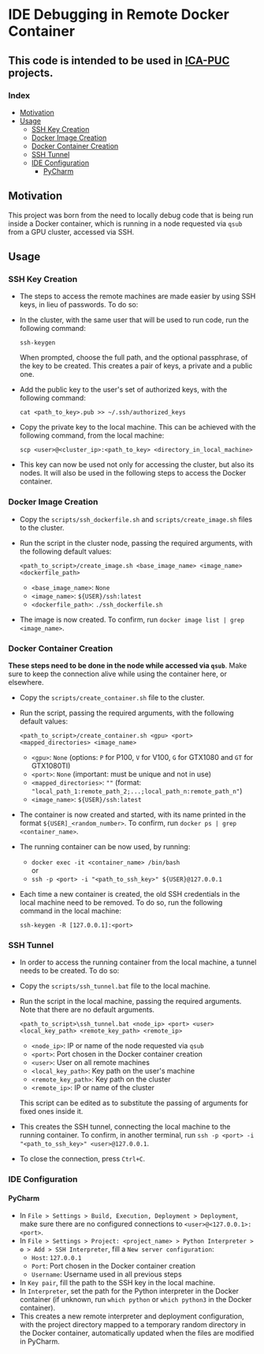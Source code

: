 # IDE Debugging in Remote Docker Container

## This code is intended to be used in [ICA-PUC](https://github.com/ICA-PUC) projects.

### Index

- [Motivation](#motivation)
- [Usage](#usage)
  - [SSH Key Creation](#ssh-key-creation)
  - [Docker Image Creation](#docker-image-creation)
  - [Docker Container Creation](#docker-container-creation)  
  - [SSH Tunnel](#ssh-tunnel)
  - [IDE Configuration](#ide-configuration)
    - [PyCharm](#pycharm)
  
## Motivation

This project was born from the need to locally debug code that is being run inside a Docker container, which is running in a node requested via `qsub` from a GPU cluster, accessed via SSH.

## Usage

### SSH Key Creation

- The steps to access the remote machines are made easier by using SSH keys, in lieu of passwords. To do so:
- In the cluster, with the same user that will be used to run code, run the following command:
  
  ```
  ssh-keygen
  ``` 
  
  When prompted, choose the full path, and the optional passphrase, of the key to be created. 
  This creates a pair of keys, a private and a public one.
   
- Add the public key to the user's set of authorized keys, with the following command:

  ```
  cat <path_to_key>.pub >> ~/.ssh/authorized_keys
  ```

- Copy the private key to the local machine. This can be achieved with the following command, from the local machine:

  ```
  scp <user>@<cluster_ip>:<path_to_key> <directory_in_local_machine>
  ```  

- This key can now be used not only for accessing the cluster, but also its nodes. It will also be used in the following steps to access the Docker container.

### Docker Image Creation

- Copy the `scripts/ssh_dockerfile.sh` and `scripts/create_image.sh` files to the cluster.
- Run the script in the cluster node, passing the required arguments, with the following default values:
  
  ```
  <path_to_script>/create_image.sh <base_image_name> <image_name> <dockerfile_path>
  ```
  
  - `<base_image_name>`: `None`
  - `<image_name>`: `${USER}/ssh:latest`
  - `<dockerfile_path>`: `./ssh_dockerfile.sh`    

- The image is now created. 
To confirm, run `docker image list | grep <image_name>`.
  
### Docker Container Creation   

**These steps need to be done in the node while accessed via `qsub`**.
Make sure to keep the connection alive while using the container here, or elsewhere.

- Copy the `scripts/create_container.sh` file to the cluster.
- Run the script, passing the required arguments, with the following default values:
  
  ```
  <path_to_script>/create_container.sh <gpu> <port> <mapped_directories> <image_name>
  ```
  
  - `<gpu>`: `None` (options: `P` for P100, `V` for V100, `G` for GTX1080 and `GT` for GTX1080TI)
  - `<port>`: `None` (important: must be unique and not in use)
  - `<mapped_directories>`: `""` (format: `"local_path_1:remote_path_2;...;local_path_n:remote_path_n"`)
  - `<image_name>`: `${USER}/ssh:latest`
  
- The container is now created and started, with its name printed in the format `${USER]_<random_number>`. To confirm, run `docker ps | grep <container_name>`.
- The running container can be now used, by running:
  - `docker exec -it <container_name> /bin/bash`  
    or  
  - `ssh -p <port> -i "<path_to_ssh_key>" ${USER}@127.0.0.1`

- Each time a new container is created, the old SSH credentials in the local machine need to be removed. To do so, run the following command in the local machine:

  ```
  ssh-keygen -R [127.0.0.1]:<port>
  ```

### SSH Tunnel

- In order to access the running container from the local machine, a tunnel needs to be created. To do so:
- Copy the `scripts/ssh_tunnel.bat` file to the local machine.
- Run the script in the local machine, passing the required arguments. Note that there are no default arguments.
  
  ```
  <path_to_script>\ssh_tunnel.bat <node_ip> <port> <user> <local_key_path> <remote_key_path> <remote_ip>
  ```
  - `<node_ip>`: IP or name of the node requested via `qsub`
  - `<port>`: Port chosen in the Docker container creation
  - `<user>`: User on all remote machines
  - `<local_key_path>`: Key path on the user's machine
  - `<remote_key_path>`: Key path on the cluster
  - `<remote_ip>`: IP or name of the cluster

  This script can be edited as to substitute the passing of arguments for fixed ones inside it.

- This creates the SSH tunnel, connecting the local machine to the running container. To confirm, in another terminal, run `ssh -p <port> -i "<path_to_ssh_key>" <user>@127.0.0.1`.  
- To close the connection, press `Ctrl+C`.

### IDE Configuration

#### PyCharm

- In `File > Settings > Build, Execution, Deployment > Deployment`, make sure there are no configured connections to `<user>@<127.0.0.1>:<port>`.
- In `File > Settings > Project: <project_name> > Python Interpreter > ⚙ > Add > SSH Interpreter`, fill a `New server configuration`:
  - `Host`: `127.0.0.1`
  - `Port`: Port chosen in the Docker container creation
  - `Username`: Username used in all previous steps
- In `Key pair`, fill the path to the SSH key in the local machine.
- In `Interpreter`, set the path for the Python interpreter in the Docker container (if unknown, run `which python` or `which python3` in the Docker container).
- This creates a new remote interpreter and deployment configuration, with the project directory mapped to a temporary random directory in the Docker container, automatically updated when the files are modified in PyCharm.
